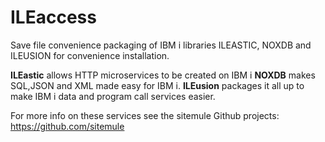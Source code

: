 # ILEaccess
Save file convenience packaging of IBM i libraries ILEASTIC, NOXDB and ILEUSION for convenience installation. 

**ILEastic** allows HTTP microservices to be created on IBM i
**NOXDB** makes SQL,JSON and XML made easy for IBM i.
**ILEusion** packages it all up to make IBM i data and program call services easier. 

For more info on these services see the sitemule Github projects:
https://github.com/sitemule

